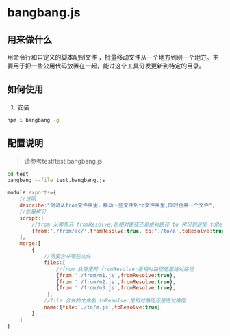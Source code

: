 bangbang.js
=================
用来做什么
-----
用命令行和自定义的脚本配制文件 ，批量移动文件从一个地方到别一个地方。主要用于把一些公用代码放置在一起，能过这个工具分发更新到特定的目录。

如何使用
-----
1. 安装
```sh
npm i bangbang -g
```
配置说明
-----
> 请参考test/test.bangbang.js
```sh
cd test
bangbang --file test.bangbang.js
```
```js
module.exports={
    //说明
    describe:"测试从from文件夹里，移动一些文件到to文件夹里,同时合并一个文件",
    //批量拷贝
    script:[
        //from 从哪里开 fromResolve:是相对路径还是绝对路径 to 拷贝到这里 toResolve:是相对路径还是绝对路径
        {from:'./from/ac/',fromResolve:true, to:'./to/a',toResolve:true},
    ],
    merge:[
        {
            //需要合并哪些文件
            files:[
                //from 从哪里开 fromResolve:是相对路径还是绝对路径
                {from:'./from/m1.js',fromResolve:true},
                {from:'./from/m2.js',fromResolve:true},
                {from:'./from/m3.js',fromResolve:true},
             ],
            //file 合并的文件名 toResolve:是相对路径还是绝对路径
            name:{file:'./to/m.js',toResolve:true}
        },
    ]
}
```

